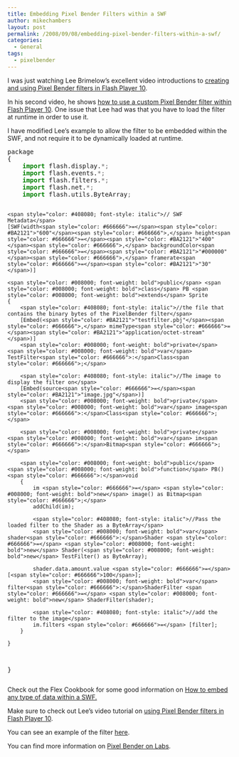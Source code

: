 ```yaml
---
title: Embedding Pixel Bender Filters within a SWF
author: mikechambers
layout: post
permalink: /2008/09/08/embedding-pixel-bender-filters-within-a-swf/
categories:
  - General
tags:
  - pixelbender
---
```



I was just watching Lee Brimelow&#8217;s excellent video introductions to [creating and using Pixel Bender filters in Flash Player 10][1].

In his second video, he shows [how to use a custom Pixel Bender filter within Flash Player 10][1]. One issue that Lee had was that you have to load the filter at runtime in order to use it. 

I have modified Lee&#8217;s example to allow the filter to be embedded within the SWF, and not require it to be dynamically loaded at runtime.  
<!--more-->

<div class="highlight">
  <pre>package
{
	<span style="color: #008000; font-weight: bold">import</span> flash.display.<span style="color: #666666">*;</span>
	<span style="color: #008000; font-weight: bold">import</span> flash.events.<span style="color: #666666">*;</span>
	<span style="color: #008000; font-weight: bold">import</span> flash.filters.<span style="color: #666666">*;</span>
	<span style="color: #008000; font-weight: bold">import</span> flash.net.<span style="color: #666666">*;</span>
	<span style="color: #008000; font-weight: bold">import</span> flash.utils.ByteArray<span style="color: #666666">;</span>
	
	<span style="color: #408080; font-style: italic">// SWF Metadata</span>
	[SWF(width<span style="color: #666666">=</span><span style="color: #BA2121">"600"</span><span style="color: #666666">,</span> height<span style="color: #666666">=</span><span style="color: #BA2121">"400"</span><span style="color: #666666">,</span> backgroundColor<span style="color: #666666">=</span><span style="color: #BA2121">"#000000"</span><span style="color: #666666">,</span> framerate<span style="color: #666666">=</span><span style="color: #BA2121">"30"</span>)]

	<span style="color: #008000; font-weight: bold">public</span> <span style="color: #008000; font-weight: bold">class</span> PB <span style="color: #008000; font-weight: bold">extends</span> Sprite
	{
		<span style="color: #408080; font-style: italic">//the file that contains the binary bytes of the PixelBender filter</span>
		[Embed(<span style="color: #BA2121">"testfilter.pbj"</span><span style="color: #666666">,</span> mimeType<span style="color: #666666">=</span><span style="color: #BA2121">"application/octet-stream"</span>)]
		<span style="color: #008000; font-weight: bold">private</span> <span style="color: #008000; font-weight: bold">var</span> TestFilter<span style="color: #666666">:</span>Class<span style="color: #666666">;</span>		
		
		<span style="color: #408080; font-style: italic">//The image to display the filter on</span>
		[Embed(source<span style="color: #666666">=</span><span style="color: #BA2121">"image.jpg"</span>)]
		<span style="color: #008000; font-weight: bold">private</span> <span style="color: #008000; font-weight: bold">var</span> image<span style="color: #666666">:</span>Class<span style="color: #666666">;</span>
		
		<span style="color: #008000; font-weight: bold">private</span> <span style="color: #008000; font-weight: bold">var</span> im<span style="color: #666666">:</span>Bitmap<span style="color: #666666">;</span>
		
		<span style="color: #008000; font-weight: bold">public</span> <span style="color: #008000; font-weight: bold">function</span> PB()<span style="color: #666666">:</span>void
		{
			im <span style="color: #666666">=</span> <span style="color: #008000; font-weight: bold">new</span> image() as Bitmap<span style="color: #666666">;</span>
			addChild(im);

			<span style="color: #408080; font-style: italic">//Pass the loaded filter to the Shader as a ByteArray</span>
			<span style="color: #008000; font-weight: bold">var</span> shader<span style="color: #666666">:</span>Shader <span style="color: #666666">=</span> <span style="color: #008000; font-weight: bold">new</span> Shader(<span style="color: #008000; font-weight: bold">new</span> TestFilter() as ByteArray);
			
			shader.data.amount.value <span style="color: #666666">=</span> [<span style="color: #666666">100</span>];
			<span style="color: #008000; font-weight: bold">var</span> filter<span style="color: #666666">:</span>ShaderFilter <span style="color: #666666">=</span> <span style="color: #008000; font-weight: bold">new</span> ShaderFilter(shader);
			
			<span style="color: #408080; font-style: italic">//add the filter to the image</span>
			im.filters <span style="color: #666666">=</span> [filter];
		}

	}
}
</pre>
</div>

Check out the Flex Cookbook for some good information on [How to embed any type of data within a SWF.][2]

Make sure to check out Lee&#8217;s video tutorial on [using Pixel Bender filters in Flash Player 10][1].

You can see an example of the filter [here][3].

You can find more information on [Pixel Bender on Labs][4].

 [1]: http://theflashblog.com/?p=435
 [2]: http://www.adobe.com/cfusion/communityengine/index.cfm?event=showdetails&productId=2&postId=8046
 [3]: http://flickr.com/photos/mikechambers/2840691963/
 [4]: http://labs.adobe.com/wiki/index.php/Pixel_Bender_Toolkit